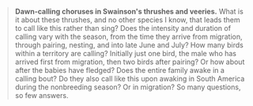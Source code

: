 > **Dawn-calling choruses in Swainson's thrushes and veeries.** What is
> it about these thrushes, and no other species I know, that leads them
> to call like this rather than sing? Does the intensity and duration of
> calling vary with the season, from the time they arrive from
> migration, through pairing, nesting, and into late June and July? How
> many birds within a territory are calling? Initially just one bird,
> the male who has arrived first from migration, then two birds after
> pairing? Or how about after the babies have fledged? Does the entire
> family awake in a calling bout? Do they also call like this upon
> awaking in South America during the nonbreeding season? Or in
> migration? So many questions, so few answers.
